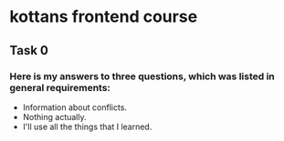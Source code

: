 # kottans frontend course
## Task 0
###  Here is my answers to three questions, which was listed in general requirements:

 - Information about conflicts.
 - Nothing actually.
 - I'll use all the things that I learned.
